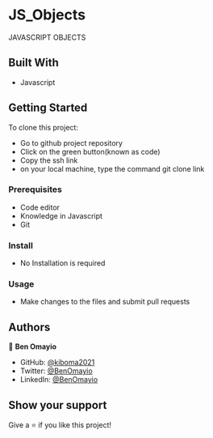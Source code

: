 # JS_Objects
JAVASCRIPT OBJECTS

## Built With

- Javascript

## Getting Started

To clone this project:
- Go to github project repository
- Click on the green button(known as code)
- Copy the ssh link
- on your local machine, type the command git clone link

### Prerequisites
- Code editor
- Knowledge in Javascript
- Git

### Install
- No Installation is required

### Usage
- Make changes to the files and submit pull requests

## Authors

👤 **Ben Omayio**

- GitHub: [@kiboma2021](https://github.com/kiboma2021)
- Twitter: [@BenOmayio](https://twitter.com/omayiobenj)
- LinkedIn: [@BenOmayio](https://www.linkedin.com/in/ben-omayio-74622469/)

## Show your support

Give a ⭐️ if you like this project!


